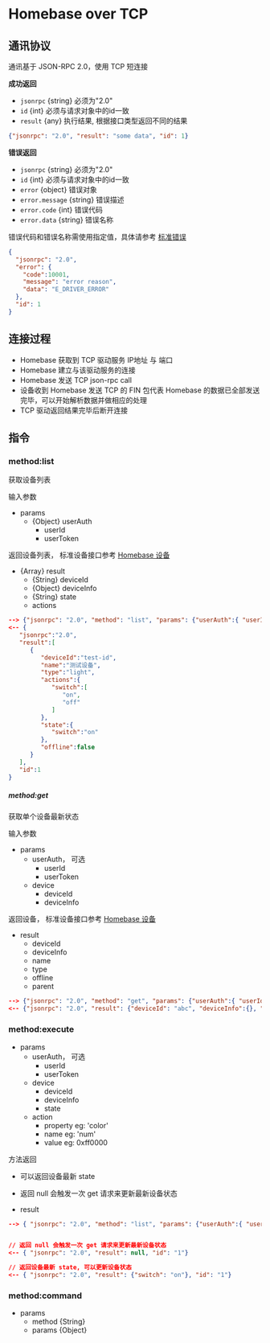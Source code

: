 # Homebase over TCP

## 通讯协议

通讯基于 JSON-RPC 2.0，使用 TCP 短连接

**成功返回**

- `jsonrpc` {string} 必须为"2.0"
- `id` {int} 必须与请求对象中的id一致
- `result` {any} 执行结果, 根据接口类型返回不同的结果


```json
{"jsonrpc": "2.0", "result": "some data", "id": 1}
```

**错误返回**

- `jsonrpc` {string} 必须为"2.0"
- `id` {int} 必须与请求对象中的id一致
- `error` {object} 错误对象
- `error.message` {string} 错误描述
- `error.code` {int} 错误代码
- `error.data` {string} 错误名称

错误代码和错误名称需使用指定值，具体请参考 [标准错误](../v1/errors.md)

```json
{
  "jsonrpc": "2.0",
  "error": {
    "code":10001,
    "message": "error reason",
    "data": "E_DRIVER_ERROR"
  },
  "id": 1
}
```

## 连接过程

- Homebase 获取到 TCP 驱动服务 IP地址 与 端口
- Homebase 建立与该驱动服务的连接
- Homebase 发送 TCP json-rpc call
- 设备收到 Homebase 发送 TCP 的 FIN 包代表 Homebase 的数据已全部发送完毕，可以开始解析数据并做相应的处理
- TCP 驱动返回结果完毕后断开连接

## 指令

### method:list

获取设备列表

输入参数

- params
  - {Object} userAuth
    - userId
    - userToken


返回设备列表， 标准设备接口参考 [Homebase 设备][device]

- {Array} result
  - {String} deviceId
  - {Object} deviceInfo
  - {String} state
  - actions

```json
--> {"jsonrpc": "2.0", "method": "list", "params": {"userAuth":{ "userId": "hello1234" }}, "id": 1}
<-- {
   "jsonrpc":"2.0",
   "result":[
      {
         "deviceId":"test-id",
         "name":"测试设备",
         "type":"light",
         "actions":{
            "switch":[
               "on",
               "off"
            ]
         },
         "state":{
            "switch":"on"
         },
         "offline":false
      }
   ],
   "id":1
}
```

##### method:get

获取单个设备最新状态


输入参数

- params
  - userAuth， 可选
    - userId
    - userToken
  - device
    - deviceId
    - deviceInfo

返回设备， 标准设备接口参考 [Homebase 设备][device]

- result
  - deviceId
  - deviceInfo
  - name
  - type
  - offline
  - parent



```json
--> {"jsonrpc": "2.0", "method": "get", "params": {"userAuth":{ "userId": "hello1234", "userToken": "" }, "device": {"deviceId": "", deviceInfo: {}}}, "id": 1}
<-- {"jsonrpc": "2.0", "result": {"deviceId": "abc", "deviceInfo":{}, "name": "灯", "type": "light", "offline": false}, "id": 1}
```

### method:execute

- params
  - userAuth， 可选
    - userId
    - userToken
  - device
    - deviceId
    - deviceInfo
    - state
  - action
    - property  eg: 'color'
    - name  eg: 'num'
    - value eg: 0xff0000

方法返回

- 可以返回设备最新 state
- 返回 null 会触发一次 get 请求来更新最新设备状态

- result

```json
--> { "jsonrpc": "2.0", "method": "list", "params": {"userAuth":{ "userId": "hello1234" }, "device": {"deviceId": "abc"}, "action": {"property": "switch", "name": "on"}}, "id": "1" }


// 返回 null 会触发一次 get 请求来更新最新设备状态
<-- { "jsonrpc": "2.0", "result": null, "id": "1"}

// 返回设备最新 state, 可以更新设备状态
<-- { "jsonrpc": "2.0", "result": {"switch": "on"}, "id": "1"}
```

### method:command

- params
  - method {String}
  - params {Object}

[device]: ../v1/device/device.md
